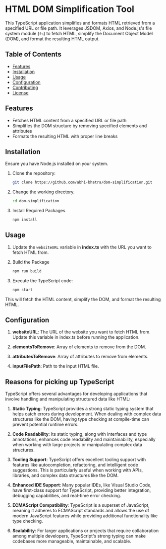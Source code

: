 # HTML DOM Simplification Tool

This TypeScript application simplifies and formats HTML retrieved from a specified URL or file path. It leverages JSDOM, Axios, and Node.js's file system module (`fs`) to fetch HTML, simplify the Document Object Model (DOM), and format the resulting HTML output.

## Table of Contents

- [Features](#features)
- [Installation](#installation)
- [Usage](#usage)
- [Configuration](#configuration)
- [Contributing](#contributing)
- [License](#license)

## Features

- Fetches HTML content from a specified URL or file path
- Simplifies the DOM structure by removing specified elements and attributes
- Formats the resulting HTML with proper line breaks

## Installation

Ensure you have Node.js installed on your system.

1. Clone the repository:

   ```bash
   git clone https://github.com/abhi-bhatra/dom-simplification.git
   ```
   
2. Change the working directory.

    ```bash
    cd dom-simplification
    ```
3. Install Required Packages   

    ```bash
    npm install
    ```

## Usage

1. Update the `websiteURL` variable in **index.ts** with the URL you want to fetch HTML from.

2. Build the Package

    ```bash
    npm run build
    ```

3. Execute the TypeScript code:

    ```bash
    npm start
    ```
This will fetch the HTML content, simplify the DOM, and format the resulting HTML.

## Configuration

1. **websiteURL**: The URL of the website you want to fetch HTML from. Update this variable in index.ts before running the application.

2. **elementsToRemove**: Array of elements to remove from the DOM.

3. **attributesToRemove**: Array of attributes to remove from elements.

4. **inputFilePath**: Path to the input HTML file.

## Reasons for picking up TypeScript

TypeScript offers several advantages for developing applications that involve handling and manipulating structured data like HTML:

1. **Static Typing**: TypeScript provides a strong static typing system that helps catch errors during development. When dealing with complex data structures like the DOM, having type checking at compile-time can prevent potential runtime errors.

2. **Code Readability**: Its static typing, along with interfaces and type annotations, enhances code readability and maintainability, especially when working with large projects or manipulating complex data structures.

3. **Tooling Support**: TypeScript offers excellent tooling support with features like autocompletion, refactoring, and intelligent code suggestions. This is particularly useful when working with APIs, libraries, and complex data structures like the DOM.

4. **Enhanced IDE Support**: Many popular IDEs, like Visual Studio Code, have first-class support for TypeScript, providing better integration, debugging capabilities, and real-time error checking.

5. **ECMAScript Compatibility**: TypeScript is a superset of JavaScript, meaning it adheres to ECMAScript standards and allows the use of modern JavaScript features while providing additional functionality like type checking.

6. **Scalability**: For larger applications or projects that require collaboration among multiple developers, TypeScript's strong typing can make codebases more manageable, maintainable, and scalable.
